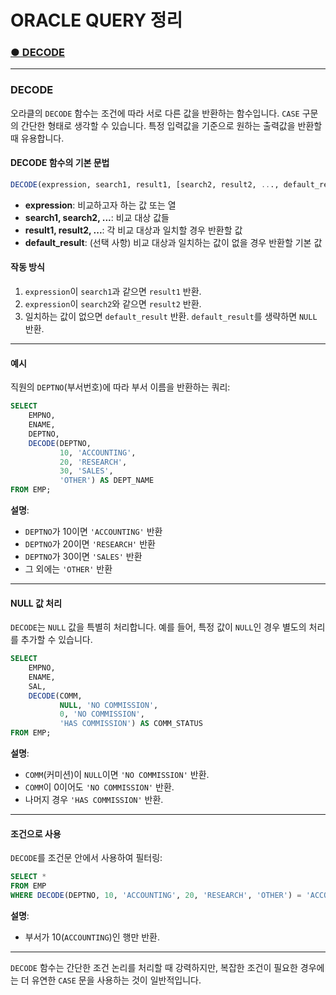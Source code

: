 # ORACLE QUERY 정리

### [● DECODE](#decode)

---

### DECODE
오라클의 `DECODE` 함수는 조건에 따라 서로 다른 값을 반환하는 함수입니다. `CASE` 구문의 간단한 형태로 생각할 수 있습니다. 특정 입력값을 기준으로 원하는 출력값을 반환할 때 유용합니다.

#### DECODE 함수의 기본 문법
```sql
DECODE(expression, search1, result1, [search2, result2, ..., default_result])
```

- **expression**: 비교하고자 하는 값 또는 열
- **search1, search2, ...**: 비교 대상 값들
- **result1, result2, ...**: 각 비교 대상과 일치할 경우 반환할 값
- **default_result**: (선택 사항) 비교 대상과 일치하는 값이 없을 경우 반환할 기본 값

#### 작동 방식
1. `expression`이 `search1`과 같으면 `result1` 반환.
2. `expression`이 `search2`와 같으면 `result2` 반환.
3. 일치하는 값이 없으면 `default_result` 반환. `default_result`를 생략하면 `NULL` 반환.

---

#### 예시

직원의 `DEPTNO`(부서번호)에 따라 부서 이름을 반환하는 쿼리:
```sql
SELECT 
    EMPNO,
    ENAME,
    DEPTNO,
    DECODE(DEPTNO, 
           10, 'ACCOUNTING', 
           20, 'RESEARCH', 
           30, 'SALES', 
           'OTHER') AS DEPT_NAME
FROM EMP;
```
**설명**:  
- `DEPTNO`가 10이면 `'ACCOUNTING'` 반환
- `DEPTNO`가 20이면 `'RESEARCH'` 반환
- `DEPTNO`가 30이면 `'SALES'` 반환
- 그 외에는 `'OTHER'` 반환

---

####  NULL 값 처리
`DECODE`는 `NULL` 값을 특별히 처리합니다. 예를 들어, 특정 값이 `NULL`인 경우 별도의 처리를 추가할 수 있습니다.
```sql
SELECT 
    EMPNO,
    ENAME,
    SAL,
    DECODE(COMM, 
           NULL, 'NO COMMISSION', 
           0, 'NO COMMISSION',
           'HAS COMMISSION') AS COMM_STATUS
FROM EMP;
```
**설명**:
- `COMM`(커미션)이 `NULL`이면 `'NO COMMISSION'` 반환.
- `COMM`이 0이어도 `'NO COMMISSION'` 반환.
- 나머지 경우 `'HAS COMMISSION'` 반환.

---

#### 조건으로 사용
`DECODE`를 조건문 안에서 사용하여 필터링:
```sql
SELECT *
FROM EMP
WHERE DECODE(DEPTNO, 10, 'ACCOUNTING', 20, 'RESEARCH', 'OTHER') = 'ACCOUNTING';
```
**설명**:
- 부서가 10(`ACCOUNTING`)인 행만 반환.

---

`DECODE` 함수는 간단한 조건 논리를 처리할 때 강력하지만, 복잡한 조건이 필요한 경우에는 더 유연한 `CASE` 문을 사용하는 것이 일반적입니다.
